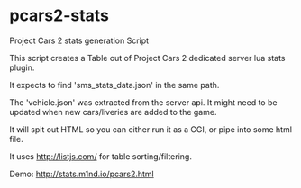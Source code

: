 # pcars2-stats
Project Cars 2 stats generation Script

This script creates a Table out of Project Cars 2 dedicated server lua stats plugin.

It expects to find 'sms_stats_data.json' in the same path.

The 'vehicle.json' was extracted from the server api. It might need to be updated when new cars/liveries are added to the game.


It will spit out HTML so you can either run it as a CGI, or pipe into some html file.


It uses http://listjs.com/ for table sorting/filtering.


Demo: http://stats.m1nd.io/pcars2.html
